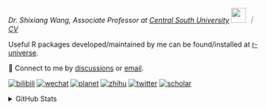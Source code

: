
<p><em>Dr. Shixiang Wang, Associate Professor at <a href="https://en.csu.edu.cn/">Central South University</a> <img src="https://media.giphy.com/media/WUlplcMpOCEmTGBtBW/giphy.gif" width="30">  ｜ <a href="https://shixiangwang.github.io/cv-shixiang/">CV</a>
</em></p>

Useful R packages developed/maintained by me can be found/installed at [r-universe](https://shixiangwang.r-universe.dev/).

💬 Connect to me by
[discussions](https://github.com/ShixiangWang/self-study/discussions) or [email](mailto:shixiang1994wang@gmail.com). 

[![bilibili](https://img.shields.io/badge/王诗翔-B站-yellow)](https://space.bilibili.com/11553374) [![wechat](https://img.shields.io/badge/王诗翔-微信公众号-important)](https://shixiangwang.github.io/home/logo/qrcode.jpg) [![planet](https://img.shields.io/badge/王诗翔-知识星球-blueviolet)](https://t.zsxq.com/rBqbIei)  [![zhihu](https://img.shields.io/badge/王诗翔-知乎-blue)](https://www.zhihu.com/people/shixiangwang) [![twitter](https://img.shields.io/badge/WangShxiang-twitter-ff69b4)](https://twitter.com/WangShxiang) [![scholar](https://img.shields.io/badge/ShixiangWang-Scholar-00ffff)](https://scholar.google.com/citations?user=FvNp0NkAAAAJ) 

<details>
 
<summary>GitHub Stats</summary>


<!--START_SECTION:waka-->
**🐱 My GitHub Data** 

> 📦 5.0 MB Used in GitHub's Storage 
 > 
> 🏆 365 Contributions in the Year 2025
 > 
> 🚫 Not Opted to Hire
 > 
> 📜 99 Public Repositories 
 > 
> 🔑 30 Private Repositories 
 > 
**I'm an Early 🐤** 

```text
🌞 Morning                2276 commits        ████░░░░░░░░░░░░░░░░░░░░░   16.71 % 
🌆 Daytime                5813 commits        ███████████░░░░░░░░░░░░░░   42.68 % 
🌃 Evening                4596 commits        ████████░░░░░░░░░░░░░░░░░   33.75 % 
🌙 Night                  934 commits         ██░░░░░░░░░░░░░░░░░░░░░░░   06.86 % 
```
📅 **I'm Most Productive on Tuesday** 

```text
Monday                   2153 commits        ████░░░░░░░░░░░░░░░░░░░░░   15.81 % 
Tuesday                  2509 commits        █████░░░░░░░░░░░░░░░░░░░░   18.42 % 
Wednesday                2281 commits        ████░░░░░░░░░░░░░░░░░░░░░   16.75 % 
Thursday                 2169 commits        ████░░░░░░░░░░░░░░░░░░░░░   15.93 % 
Friday                   2077 commits        ████░░░░░░░░░░░░░░░░░░░░░   15.25 % 
Saturday                 1042 commits        ██░░░░░░░░░░░░░░░░░░░░░░░   07.65 % 
Sunday                   1388 commits        ███░░░░░░░░░░░░░░░░░░░░░░   10.19 % 
```


**I Mostly Code in R** 

```text
R                        86 repos            ██████████████░░░░░░░░░░░   55.13 % 
HTML                     24 repos            ████░░░░░░░░░░░░░░░░░░░░░   15.38 % 
JavaScript               9 repos             █░░░░░░░░░░░░░░░░░░░░░░░░   05.77 % 
Python                   7 repos             █░░░░░░░░░░░░░░░░░░░░░░░░   04.49 % 
Jupyter Notebook         5 repos             █░░░░░░░░░░░░░░░░░░░░░░░░   03.21 % 
```




 Last Updated on 03/06/2025 18:57:29 UTC
<!--END_SECTION:waka-->

> These Readme stats are generated using github action [awesome-readme-stats](https://github.com/anmol098/waka-readme-stats)

-----

**NOTE: Top languages does not indicate my skill level or anything like that. It is just a metric of which languages have been hosted by me on GitHub based on the usage across repositories.**

</details>
